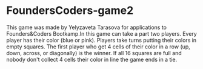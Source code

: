 # FoundersCoders-game2

This game was made by Yelyzaveta Tarasova for applications to Founders&Coders Bootkamp.In this game can take a part two players. Every player has their color (blue or pink). Players take turns putting their colors in empty squares. The first player who get 4 cells of their color in a row (up, down, across, or diagonally) is the winner. If all 16 squares are full and nobody don't collect 4 cells their color in line the game ends in a tie.
